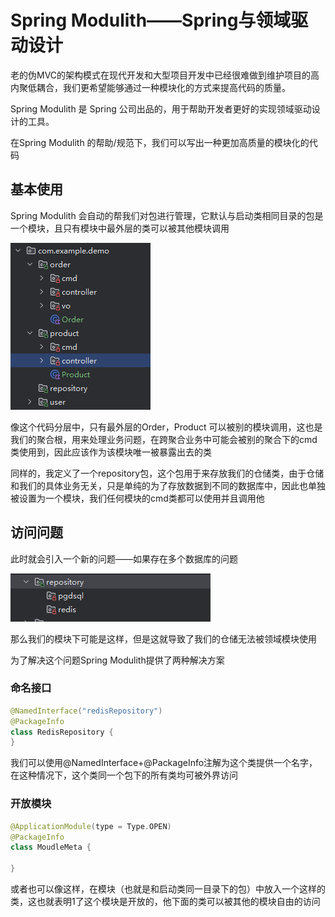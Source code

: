 # Spring Modulith——Spring与领域驱动设计

老的伪MVC的架构模式在现代开发和大型项目开发中已经很难做到维护项目的高内聚低耦合，我们更希望能够通过一种模块化的方式来提高代码的质量。

Spring Modulith 是 Spring 公司出品的，用于帮助开发者更好的实现领域驱动设计的工具。

在Spring Modulith 的帮助/规范下，我们可以写出一种更加高质量的模块化的代码

## 基本使用

Spring Modulith 会自动的帮我们对包进行管理，它默认与启动类相同目录的包是一个模块，且只有模块中最外层的类可以被其他模块调用

![image.png](https://raw.githubusercontent.com/CoteNite/Blog_img/master/blogImg/20250925205237.png)

像这个代码分层中，只有最外层的Order，Product 可以被别的模块调用，这也是我们的聚合根，用来处理业务问题，在跨聚合业务中可能会被别的聚合下的cmd类使用到，因此应该作为该模块唯一被暴露出去的类

同样的，我定义了一个repository包，这个包用于来存放我们的仓储类，由于仓储和我们的具体业务无关，只是单纯的为了存放数据到不同的数据库中，因此也单独被设置为一个模块，我们任何模块的cmd类都可以使用并且调用他

## 访问问题

此时就会引入一个新的问题——如果存在多个数据库的问题

![image.png](https://raw.githubusercontent.com/CoteNite/Blog_img/master/blogImg/20250925210117.png)

那么我们的模块下可能是这样，但是这就导致了我们的仓储无法被领域模块使用

为了解决这个问题Spring Modulith提供了两种解决方案

### 命名接口

```kotlin
@NamedInterface("redisRepository")  
@PackageInfo
class RedisRepository {  
}
```

我们可以使用@NamedInterface+@PackageInfo注解为这个类提供一个名字，在这种情况下，这个类同一个包下的所有类均可被外界访问

### 开放模块

```kotlin
@ApplicationModule(type = Type.OPEN)
@PackageInfo
class MoudleMeta {

}
```

或者也可以像这样，在模块（也就是和启动类同一目录下的包）中放入一个这样的类，这也就表明1了这个模块是开放的，他下面的类可以被其他的模块自由的访问